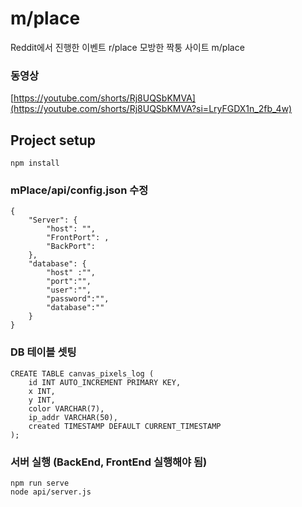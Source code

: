 # m/place 
Reddit에서 진행한 이벤트 r/place 모방한 짝퉁 사이트 m/place

### 동영상
[https://youtube.com/shorts/Rj8UQSbKMVA](https://youtube.com/shorts/Rj8UQSbKMVA?si=LryFGDX1n_2fb_4w)

## Project setup
```
npm install
```

### mPlace/api/config.json 수정
```
{
    "Server": {
        "host": "",
        "FrontPort": ,
        "BackPort": 
    },
    "database": {
        "host" :"",
        "port":"",
        "user":"",
        "password":"",
        "database":""
    }
}
```

### DB 테이블 셋팅
```
CREATE TABLE canvas_pixels_log (
    id INT AUTO_INCREMENT PRIMARY KEY,
    x INT,
    y INT,
    color VARCHAR(7),
    ip_addr VARCHAR(50),
    created TIMESTAMP DEFAULT CURRENT_TIMESTAMP
);
```

### 서버 실행 (BackEnd, FrontEnd 실행해야 됨)
```
npm run serve
node api/server.js
```
